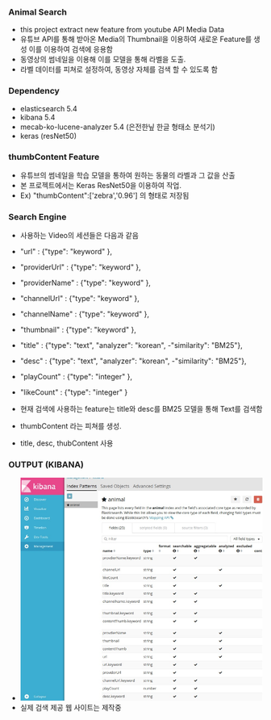 ### Animal Search
- this project extract new feature from youtube API Media Data
- 유튜브 API를 통해 받아온 Media의 Thumbnail을 이용하여 새로운 Feature를 생성 이를 이용하여 검색에 응용함
- 동영상의 썸네일을 이용해 이를 모델을 통해 라벨을 도출.
- 라벨 데이터를 피쳐로 설정하여, 동영상 자체를 검색 할 수 있도록 함

### Dependency
- elasticsearch 5.4
- kibana 5.4
- mecab-ko-lucene-analyzer 5.4 (은전한닢 한글 형태소 분석기)
- keras (resNet50)

### thumbContent Feature
- 유튜브의 썸네일을 학습 모델을 통하여 원하는 동물의 라벨과 그 값을 산출
- 본 프로젝트에서는 Keras ResNet50을 이용하여 작업.
- Ex) "thumbContent":['zebra','0.96'] 의 형태로 저장됨

### Search Engine
- 사용하는 Video의 세션들은 다음과 같음
-    "url"             : {"type": "keyword" }, 
-    "providerUrl"     : {"type": "keyword" }, 
-    "providerName"    : {"type": "keyword" }, 
-    "channelUrl"      : {"type": "keyword" }, 
-    "channelName"     : {"type": "keyword" }, 
-    "thumbnail"       : {"type": "keyword" }, 
-    "title"           : {"type": "text", "analyzer": "korean", -"similarity": "BM25"}, 
-    "desc"            : {"type": "text", "analyzer": "korean", -"similarity": "BM25"}, 
-    "playCount"       : {"type": "integer" }, 
-    "likeCount"       : {"type": "integer" } 

- 현재 검색에 사용하는 feature는 title와 desc를 BM25 모델을 통해 Text를 검색함
- thumbContent 라는 피쳐를 생성.
- title, desc, thubContent 사용

### OUTPUT (KIBANA)
- ![Image](./output.jpg)
- 실제 검색 제공 웹 사이트는 제작중
